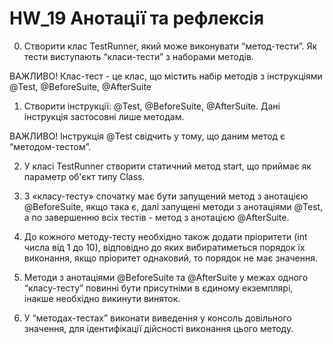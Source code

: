 # HW_19 Анотації та рефлексія

0. Створити клас TestRunner, який може виконувати “метод-тести”. Як тести виступають “класи-тести” з наборами методів. 

ВАЖЛИВО! Клас-тест - це клас, що містить набір методів з інструкціями @Test, @BeforeSuite, @AfterSuite



1. Створити інструкції: @Test, @BeforeSuite, @AfterSuite. Дані інструкція застосовні лише методам. 

ВАЖЛИВО! Інструкція @Test свідчить у тому, що даним метод є “методом-тестом”.



2. У класі TestRunner створити статичний метод start, що приймає як параметр об'єкт типу Class.



3. З «класу-тесту» спочатку має бути запущений метод з анотацією @BeforeSuite, якщо така є, далі запущені методи з анотаціями @Test, а по завершенню всіх тестів - метод з анотацією @AfterSuite. 



4. До кожного методу-тесту необхідно також додати пріоритети (int числа від 1 до 10), відповідно до яких вибиратиметься порядок їх виконання, якщо пріоритет однаковий, то порядок не має значення. 



5. Методи з анотаціями @BeforeSuite та @AfterSuite у межах одного “класу-тесту” повинні бути присутніми в єдиному екземплярі, інакше необхідно викинути виняток.



6. У “методах-тестах” виконати виведення у консоль довільного значення, для ідентифікації дійсності виконання цього методу.
